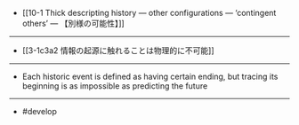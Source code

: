 - [[10-1 Thick descripting history — other configurations — ‘contingent others’ — 【別様の可能性】]]
---
- [[3-1c3a2 情報の起源に触れることは物理的に不可能]]
---
- Each historic event is defined as having certain ending, but tracing its beginning is as impossible as predicting the future
---
- #develop

